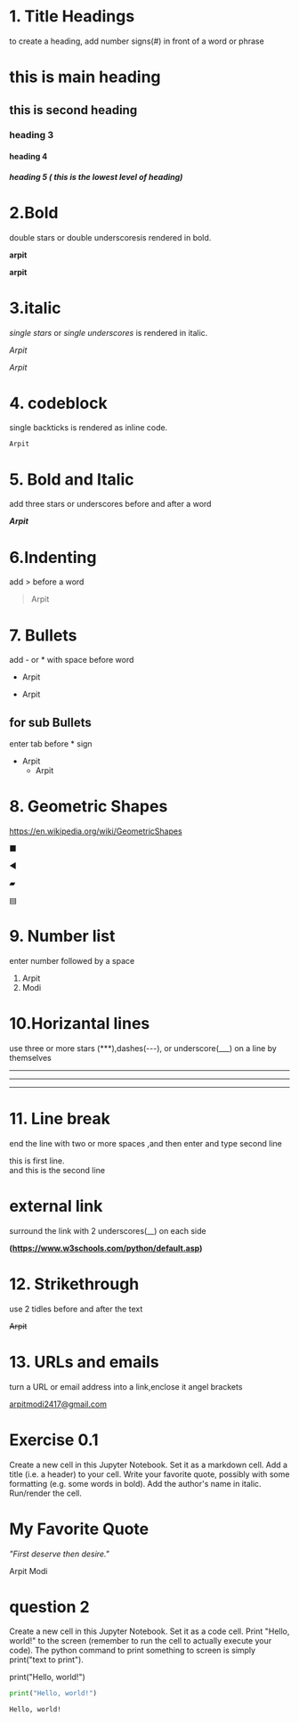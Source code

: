 # 1. Title Headings
 to create a heading, add number signs(#) in front of a word or phrase

# this is main heading

## this is second heading

### heading 3

#### heading 4

##### heading 5 ( this is the lowest level of heading)





# 2.Bold
double stars or double underscoresis rendered in bold.

**arpit**

__arpit__



# 3.italic
*single stars* or _single underscores_ is rendered in italic.

*Arpit*

_Arpit_

# 4. codeblock
single backticks is rendered as inline code.

`Arpit`

# 5. Bold and Italic
add three stars or underscores before and after a word 

***Arpit***

# 6.Indenting
add > before a word
> Arpit

# 7. Bullets
  add - or * with space before word 
  - Arpit
  * Arpit
  
  ## for sub Bullets
  
  enter tab before * sign
  - Arpit
      * Arpit

# 8. Geometric Shapes
https://en.wikipedia.org/wiki/GeometricShapes

&#9632;

&#x25C0;

&#9648;

&#9636;

# 9. Number list
enter number followed by a space
1. Arpit
2. Modi

# 10.Horizantal lines
use three or more stars (***),dashes(---), or  underscore(___) on a line by themselves
***
___
---

# 11. Line break
end the line with two or more spaces ,and then enter and type second line

this is first line.  
and this is the second line

# external link 
surround the link with 2 underscores(__) on each side


__(https://www.w3schools.com/python/default.asp)__

# 12. Strikethrough
use 2 tidles before and after the text


~~Arpit~~

# 13. URLs and emails
turn a URL or email address into a link,enclose it angel brackets


<arpitmodi2417@gmail.com>

# Exercise 0.1

Create a new cell in this Jupyter Notebook.
Set it as a markdown cell.
Add a title (i.e. a header) to your cell.
Write your favorite quote, possibly with some formatting (e.g. some words in bold).
Add the author's name in italic.
Run/render the cell.

# My Favorite Quote

*"First deserve then desire."*

Arpit Modi



# question 2
Create a new cell in this Jupyter Notebook.
Set it as a code cell.
Print "Hello, world!" to the screen (remember to run the cell to actually execute your code). The python command to print something to screen is simply print("text to print").

print("Hello, world!")


```python
print("Hello, world!")
```

    Hello, world!
    
